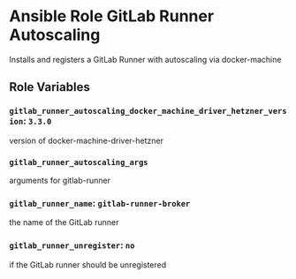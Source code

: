 # Ansible Role GitLab Runner Autoscaling
Installs and registers a GitLab Runner with autoscaling via docker-machine

## Role Variables

### `gitlab_runner_autoscaling_docker_machine_driver_hetzner_version`: `3.3.0`
version of docker-machine-driver-hetzner

### `gitlab_runner_autoscaling_args`
arguments for gitlab-runner

### `gitlab_runner_name`: `gitlab-runner-broker`
the name of the GitLab runner

### `gitlab_runner_unregister`: `no`
if the GitLab runner should be unregistered

